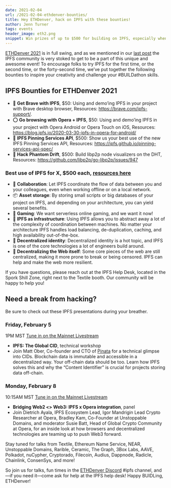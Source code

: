 ```yaml
---
date: 2021-02-04
url: /2021-02-04-ethdenver-bounties/
title: Hey ETHDenver, hack on IPFS with these bounties!
author: Jenn Turner
tags: events
header_image: eth2.png
snippet: Win prizes of up to $500 for building on IPFS, especially when build with the recent browser integrations.
---
```


[ETHDenver 2021](https://www.ethdenver.com/) is in full swing, and as we mentioned in our [last post]( ) the IPFS community is very stoked to get to be a part of this unique and awesome event! To encourage folks to try IPFS for the first time, or the second time, or the forty-second time, we’ve put together the following bounties to inspire your creativity and challenge your #BUILDathon skills. 

## IPFS Bounties for ETHDenver 2021
  
 * 🦁 **Get Brave with IPFS**, $50: Using and demo’ing IPFS in your project with Brave desktop browser, Resources: https://brave.com/ipfs-support/. 
 * ⭕️ **Go browsing with Opera + IPFS**, $50: Using and demo’ing IPFS in your project with Opera Android or Opera Touch on iOS, Resources: https://blog.ipfs.io/2020-03-30-ipfs-in-opera-for-android/
 * 📌 **IPFS Pinning Services API**, $500: Show us your best use of the new IPFS Pinning Services API, Resources: https://ipfs.github.io/pinning-services-api-spec/ 
 * 👻 **Hack Phantom Drift**, $500: Build libp2p node visualizers on the DHT, Resources: https://github.com/libp2p/go-libp2p/issues/947

### Best use of IPFS for X, $500 each, [resources here](https://docs.ipfs.io/concepts/usage-ideas-examples/)
 * 🤝 **Collaboration**: Let IPFS coordinate the flow of data between you and your colleagues, even when working offline or on a local network.
 * 📦 **Asset storage**: By storing small scripts or big databases of your project on IPFS, and depending on your architecture, you can yield several benefits.
 * 👾 **Gaming**: We want serverless online gaming, and we want it now!
 * 👷 **IPFS as infrastructure**: Using IPFS allows you to abstract away a lot of the complexity of coordination between machines. No matter your architecture IPFS handles load balancing, de-duplication, caching, and high availability out-of-the-box.
 * 🥷 **Decentralized identity**: Decentralized identity is a hot topic, and IPFS is one of the core technologies a lot of engineers build around.
 * 🙏 **Decentralizing the Web itself**: Some core pieces of the web are still centralized, making it more prone to break or being censored. IPFS can help and make the web more resilient.

If you have questions, please reach out at the IPFS Help Desk, located in the Spork Shill Zone, right next to the Textile booth. Our community will be happy to help you!

## Need a break from hacking? 
Be sure to check out these IPFS presentations during your breather. 

### Friday, February 5 
1PM MST [Tune in on the Mainnet Livestream](http://twitch.tv/ethereumdenver)
* **IPFS: The Global CID**, technical workshop
* Join Matt Ober,  Co-founder and CTO of [Pinata](https://pinata.cloud/) for a technical glimpse into CIDs. Blockchain data is immutable and accessible in a decentralized way. Your off-chain data should be too. Learn how IPFS solves this and why the “Content Identifier” is crucial for projects storing data off-chain.
### Monday, February 8
10:15AM MST [Tune in on the Mainnet Livestream](http://twitch.tv/ethereumdenver)
* **Bridging Web2 <> Web3: IPFS x Opera integration**, panel
* Join Dietrich Ayala, IPFS Ecosystem Lead, Igor Mandrigin Lead Crypto Researcher at Opera,  Bradley Kam, Co-Founder at Unstoppable Domains, and moderator Susie Batt, Head of Global Crypto Community at Opera, for an inside look at how browsers and decentralized technologies are teaming up to push Web3 forward.

Stay tuned for talks from Textile, Ethereum Name Service, NEAR, Unstoppable Domains, Rarible, Ceramic, The Graph, 3Box Labs, AAVE, Polkadot, nuCypher, Cryptorado, Filecoin, Audius, Dappnode, Radicle, Chainlink, ConsenSys, and more!

So join us for talks, fun times in the [ETHDenver Discord](https://discord.gg/urUs9tqSXS) #ipfs channel, and—if you need it—come ask for help at the IPFS help desk! Happy BUIDLing, ETHDenver! 
